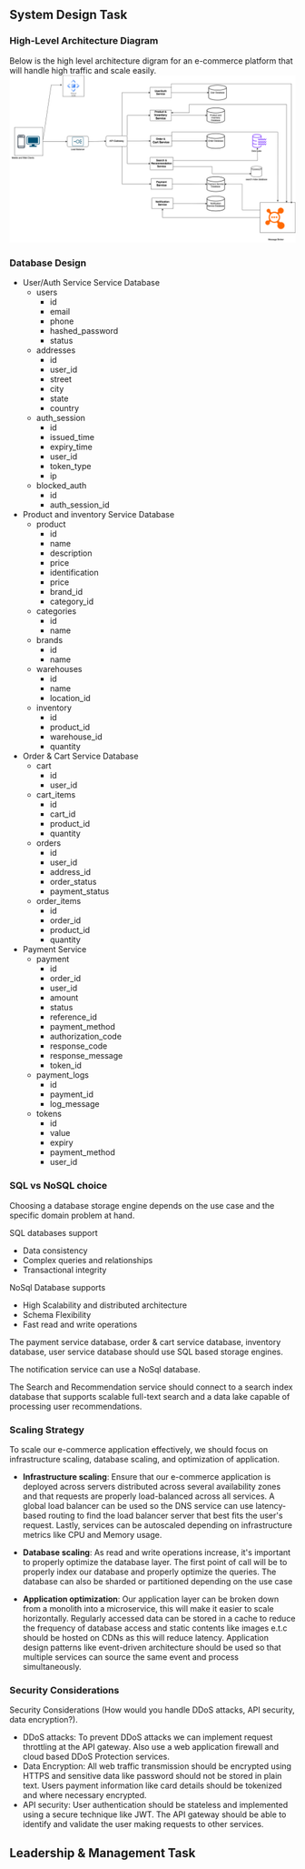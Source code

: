 ## System Design Task

### High-Level Architecture Diagram

Below is the high level architecture digram for an e-commerce platform that will handle high traffic and scale easily.
![here](./e-commerce.drawio.png)


### Database Design

- User/Auth Service Service Database
    - users
        - id
        - email
        - phone
        - hashed_password
        - status
    - addresses
        - id
        - user_id
        - street
        - city
        - state
        - country
    - auth_session
        - id
        - issued_time
        - expiry_time
        - user_id
        - token_type
        - ip
    - blocked_auth
        - id
        - auth_session_id
- Product and inventory Service Database
    - product
        - id
        - name
        - description
        - price
        - identification
        - price
        - brand_id
        - category_id
    - categories
        - id
        - name
    - brands
        - id
        - name
    - warehouses
        - id
        - name
        - location_id
    - inventory
        - id
        - product_id
        - warehouse_id
        - quantity
-  Order & Cart Service Database
    - cart
        - id
        - user_id
    - cart_items
        - id
        - cart_id
        - product_id
        - quantity
    - orders
        - id
        - user_id
        - address_id
        - order_status
        - payment_status
    - order_items
        - id
        - order_id
        - product_id
        - quantity
-  Payment Service
    - payment
        - id
        - order_id
        - user_id
        - amount
        - status
        - reference_id
        - payment_method
        - authorization_code
        - response_code
        - response_message
        - token_id
    - payment_logs
        - id
        - payment_id
        - log_message
    - tokens
        - id
        - value
        - expiry
        - payment_method
        - user_id

### SQL vs NoSQL choice
Choosing a database storage engine depends on the use case and the specific domain problem at hand.

SQL databases support 
- Data consistency
- Complex queries and relationships
- Transactional integrity

NoSql Database supports
- High Scalability and distributed architecture
- Schema Flexibility
- Fast read and write operations

The payment service database, order & cart service database, inventory database, user service database should use SQL based storage engines.

The notification service can use a NoSql database.

The Search and Recommendation service should connect to a search index database that supports scalable full-text search and a data lake capable of processing user recommendations.


### Scaling Strategy

To scale our e-commerce application effectively, we should focus on infrastructure scaling, database scaling, and optimization of application.

- **Infrastructure scaling**: Ensure that our e-commerce application is deployed across servers distributed across several availability zones and that requests are properly load-balanced across all services. A global load balancer can be used so the DNS service can use latency-based routing to find the load balancer server that best fits the user's request. Lastly, services can be autoscaled depending on infrastructure metrics like CPU and Memory usage.

- **Database scaling**: As read and write operations increase, it's important to properly optimize the database layer. The first point of call will be to properly index our database and properly optimize the queries. The database can also be sharded or partitioned depending on the use case

- **Application optimization**: Our application layer can be broken down from a monolith into a microservice, this will make it easier to scale horizontally. Regularly accessed data can be stored in a cache to reduce the frequency of database access and static contents like images e.t.c should be hosted on CDNs as this will reduce latency. Application design patterns like event-driven architecture should be used so that multiple services can source the same event and process simultaneously.


### Security Considerations
Security Considerations (How would you handle DDoS attacks, API security, data encryption?).

- DDoS attacks: To prevent DDoS attacks we can implement request throttling at the API gateway. Also use a web application firewall and cloud based DDoS Protection services.
- Data Encryption: All web traffic transmission should be encrypted using HTTPS and sensitive data like password should not be stored in plain text. Users payment information like card details should be tokenized and where necessary encrypted.
- API security: User authentication should be stateless and implemented using a secure technique like JWT. The API gateway should be able to identify and validate the user making requests to other services.


## Leadership & Management Task


